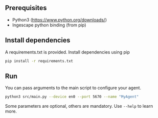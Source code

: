 ## Prerequisites

* Python3 (https://www.python.org/downloads/)
* Ingescape python binding (from pip)

## Install dependencies
A requirements.txt is provided. Install dependencies using pip
```bash
pip install -r requirements.txt
```


## Run
You can pass arguments to the main script to configure your agent.
```bash
python3 src/main.py --device en0 --port 5670 --name "MyAgent"
```
Some parameters are optional, others are mandatory. Use `--help` to learn more.




